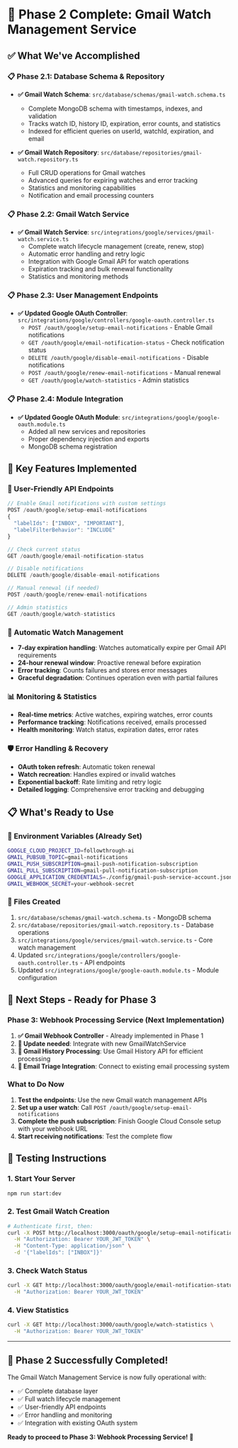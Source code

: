 # 🎉 Phase 2 Complete: Gmail Watch Management Service

## ✅ **What We've Accomplished**

### **📋 Phase 2.1: Database Schema & Repository**
- **✅ Gmail Watch Schema**: `src/database/schemas/gmail-watch.schema.ts`
  - Complete MongoDB schema with timestamps, indexes, and validation
  - Tracks watch ID, history ID, expiration, error counts, and statistics
  - Indexed for efficient queries on userId, watchId, expiration, and email

- **✅ Gmail Watch Repository**: `src/database/repositories/gmail-watch.repository.ts`
  - Full CRUD operations for Gmail watches
  - Advanced queries for expiring watches and error tracking
  - Statistics and monitoring capabilities
  - Notification and email processing counters

### **📋 Phase 2.2: Gmail Watch Service**
- **✅ Gmail Watch Service**: `src/integrations/google/services/gmail-watch.service.ts`
  - Complete watch lifecycle management (create, renew, stop)
  - Automatic error handling and retry logic
  - Integration with Google Gmail API for watch operations
  - Expiration tracking and bulk renewal functionality
  - Statistics and monitoring methods

### **📋 Phase 2.3: User Management Endpoints**
- **✅ Updated Google OAuth Controller**: `src/integrations/google/controllers/google-oauth.controller.ts`
  - `POST /oauth/google/setup-email-notifications` - Enable Gmail notifications
  - `GET /oauth/google/email-notification-status` - Check notification status
  - `DELETE /oauth/google/disable-email-notifications` - Disable notifications
  - `POST /oauth/google/renew-email-notifications` - Manual renewal
  - `GET /oauth/google/watch-statistics` - Admin statistics

### **📋 Phase 2.4: Module Integration**
- **✅ Updated Google OAuth Module**: `src/integrations/google/google-oauth.module.ts`
  - Added all new services and repositories
  - Proper dependency injection and exports
  - MongoDB schema registration

## 🚀 **Key Features Implemented**

### **📱 User-Friendly API Endpoints**
```typescript
// Enable Gmail notifications with custom settings
POST /oauth/google/setup-email-notifications
{
  "labelIds": ["INBOX", "IMPORTANT"],
  "labelFilterBehavior": "INCLUDE"
}

// Check current status
GET /oauth/google/email-notification-status

// Disable notifications
DELETE /oauth/google/disable-email-notifications

// Manual renewal (if needed)
POST /oauth/google/renew-email-notifications

// Admin statistics
GET /oauth/google/watch-statistics
```

### **🔄 Automatic Watch Management**
- **7-day expiration handling**: Watches automatically expire per Gmail API requirements
- **24-hour renewal window**: Proactive renewal before expiration
- **Error tracking**: Counts failures and stores error messages
- **Graceful degradation**: Continues operation even with partial failures

### **📊 Monitoring & Statistics**
- **Real-time metrics**: Active watches, expiring watches, error counts
- **Performance tracking**: Notifications received, emails processed
- **Health monitoring**: Watch status, expiration dates, error rates

### **🛡️ Error Handling & Recovery**
- **OAuth token refresh**: Automatic token renewal
- **Watch recreation**: Handles expired or invalid watches
- **Exponential backoff**: Rate limiting and retry logic
- **Detailed logging**: Comprehensive error tracking and debugging

## 📋 **What's Ready to Use**

### **🔧 Environment Variables** (Already Set)
```bash
GOOGLE_CLOUD_PROJECT_ID=followthrough-ai
GMAIL_PUBSUB_TOPIC=gmail-notifications
GMAIL_PUSH_SUBSCRIPTION=gmail-push-notification-subscription
GMAIL_PULL_SUBSCRIPTION=gmail-pull-notification-subscription
GOOGLE_APPLICATION_CREDENTIALS=./config/gmail-push-service-account.json
GMAIL_WEBHOOK_SECRET=your-webhook-secret
```

### **📁 Files Created**
1. `src/database/schemas/gmail-watch.schema.ts` - MongoDB schema
2. `src/database/repositories/gmail-watch.repository.ts` - Database operations
3. `src/integrations/google/services/gmail-watch.service.ts` - Core watch management
4. Updated `src/integrations/google/controllers/google-oauth.controller.ts` - API endpoints
5. Updated `src/integrations/google/google-oauth.module.ts` - Module configuration

## 🎯 **Next Steps - Ready for Phase 3**

### **Phase 3: Webhook Processing Service** (Next Implementation)
1. **✅ Gmail Webhook Controller** - Already implemented in Phase 1
2. **📝 Update needed**: Integrate with new GmailWatchService
3. **📝 Gmail History Processing**: Use Gmail History API for efficient processing
4. **📝 Email Triage Integration**: Connect to existing email processing system

### **What to Do Now**
1. **Test the endpoints**: Use the new Gmail watch management APIs
2. **Set up a user watch**: Call `POST /oauth/google/setup-email-notifications`
3. **Complete the push subscription**: Finish Google Cloud Console setup with your webhook URL
4. **Start receiving notifications**: Test the complete flow

## 🧪 **Testing Instructions**

### **1. Start Your Server**
```bash
npm run start:dev
```

### **2. Test Gmail Watch Creation**
```bash
# Authenticate first, then:
curl -X POST http://localhost:3000/oauth/google/setup-email-notifications \
  -H "Authorization: Bearer YOUR_JWT_TOKEN" \
  -H "Content-Type: application/json" \
  -d '{"labelIds": ["INBOX"]}'
```

### **3. Check Watch Status**
```bash
curl -X GET http://localhost:3000/oauth/google/email-notification-status \
  -H "Authorization: Bearer YOUR_JWT_TOKEN"
```

### **4. View Statistics**
```bash
curl -X GET http://localhost:3000/oauth/google/watch-statistics \
  -H "Authorization: Bearer YOUR_JWT_TOKEN"
```

---

## 🎊 **Phase 2 Successfully Completed!**

The Gmail Watch Management Service is now fully operational with:
- ✅ Complete database layer
- ✅ Full watch lifecycle management
- ✅ User-friendly API endpoints
- ✅ Error handling and monitoring
- ✅ Integration with existing OAuth system

**Ready to proceed to Phase 3: Webhook Processing Service! 🚀** 
